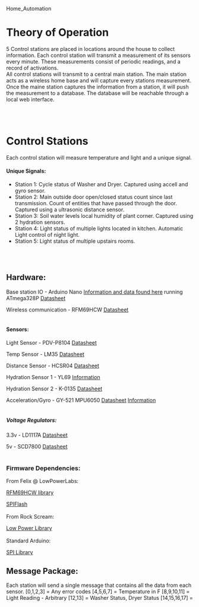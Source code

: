 Home_Automation
# Theory of Operation

5 Control stations are placed in locations around the house to collect information. 
Each control station will transmit a measurement of its sensors every minute. 
These measurements consist of periodic readings, and a record of activations.  
All control stations will transmit to a central main station. 
The main station acts as a wireless home base and will capture every stations measurement.
Once the maine station captures the information from a station, it will push the measurement to a database. 
The database will be reachable through a local web interface. 

<br/><br/>
# Control Stations

Each control station will measure temperature and light and a unique signal.


#### Unique Signals:

- Station 1:
	Cycle status of Washer and Dryer.
	Captured using accell and gyro sensor.
- Station 2: 
	Main outside door open/closed status count since last transmission.
	Count of entities that have passed through the door.
	Captured using a ultrasonic distance sensor.
- Station 3:
	Soil water levels
	local humidity of plant corner. 
	Captured using 2 hydration sensors.
- Station 4: 
	Light status of multiple lights located in kitchen.
	Automatic Light control of night light. 
- Station 5:
	Light status of multiple upstairs rooms. 	

<br/><br/>
## Hardware:

Base station IO - Arduino Nano [Information and data found here](http://avrchip.com/arduino-nano-datasheet-and-tutorial/) running ATmega328P [Datasheet](http://ww1.microchip.com/downloads/en/DeviceDoc/Atmel-7810-Automotive-Microcontrollers-ATmega328P_Datasheet.pdf)

Wireless communication  - RFM69HCW [Datasheet](https://cdn.sparkfun.com/datasheets/Wireless/General/RFM69HCW-V1.1.pdf)
<br/><br/>
#### Sensors:

Light Sensor - PDV-P8104 [Datasheet](https://media.digikey.com/pdf/Data%20Sheets/Photonic%20Detetectors%20Inc%20PDFs/PDV-P8104.pdf)

Temp Sensor - LM35 [Datasheet](http://www.ti.com/lit/ds/symlink/lm35.pdf)

Distance Sensor - HCSR04 [Datasheet](https://cdn.sparkfun.com/datasheets/Sensors/Proximity/HCSR04.pdf)

Hydration Sensor 1 - YL69 [Information](https://www.oddwires.com/yl-69-soil-hygrometer-humidity-soil-moisture-detection-sensor/)

Hydration Sensor 2 - K-0135 [Datasheet](http://www.fecegypt.com/uploads/dataSheet/1480850810_water.pdf)

Acceleration/Gyro - GY-521 MPU6050 [Datasheet](http://www.haoyuelectronics.com/Attachment/GY-521/mpu6050.pdf) [Information](https://www.hotmcu.com/gy521-mpu6050-3axis-acceleration-gyroscope-6dof-module-p-83.html)
<br/><br/>
##### Voltage Regulators:

3.3v - LD1117A [Datasheet](https://www.st.com/content/ccc/resource/technical/document/datasheet/a5/c3/3f/c9/2b/15/40/49/CD00002116.pdf/files/CD00002116.pdf/jcr:content/translations/en.CD00002116.pdf)

5v - SCD7800 [Datasheet](https://media.digikey.com/pdf/Data%20Sheets/ON%20Semiconductor%20PDFs/SCD7800_A_Rev4_Sep2011.pdf)
<br/><br/>
### Firmware Dependencies:
From Felix @ LowPowerLabs:

[RFM69HCW library](https://github.com/LowPowerLab/RFM69)

[SPIFlash](https://github.com/LowPowerLab/SPIFlash)
<br/><br/>
From Rock Scream:

[Low Power Library](https://github.com/rocketscream/Low-Power)
<br/><br/>
Standard Arduino:

[SPI Library](https://www.arduino.cc/en/reference/SPI)

## Message Package:
Each station will send a single message that contains all the data from each sensor. 
[0,1,2,3] = Any error codes
[4,5,6,7] = Temperature in F
[8,9,10,11] = Light Reading - Arbitrary
[12,13] = Washer Status, Dryer Status
[14,15,16,17] = 









